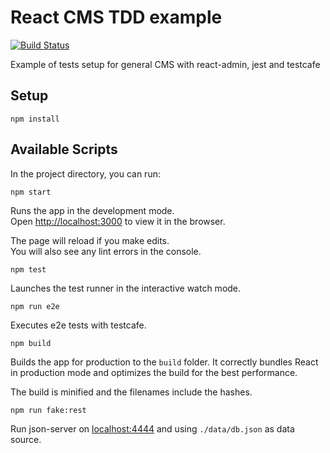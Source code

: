 # React CMS TDD example

[![Build Status](https://travis-ci.org/capJavert/react-cms-tdd-example.svg?branch=master)](https://travis-ci.org/capJavert/react-cms-tdd-example)

Example of tests setup for general CMS with react-admin, jest and testcafe

## Setup

```
npm install
```

## Available Scripts

In the project directory, you can run:

```
npm start
```

Runs the app in the development mode.<br>
Open [http://localhost:3000](http://localhost:3000) to view it in the browser.

The page will reload if you make edits.<br>
You will also see any lint errors in the console.

```
npm test
```

Launches the test runner in the interactive watch mode.

```
npm run e2e
```

Executes e2e tests with testcafe.

```
npm build
```

Builds the app for production to the `build` folder.
It correctly bundles React in production mode and optimizes the build for the best performance.

The build is minified and the filenames include the hashes.

```
npm run fake:rest
```

Run json-server on [localhost:4444](http://localhost:444) and using `./data/db.json` as data source.
